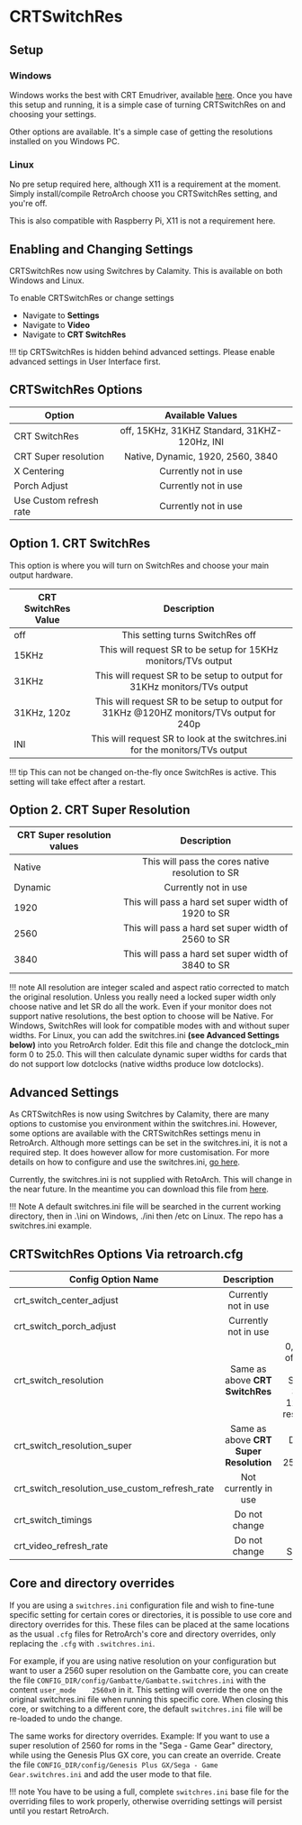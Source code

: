 # CRTSwitchRes

## Setup

### Windows 

Windows works the best with CRT Emudriver, available [here](https://geedorah.com/eiusdemmodi/forum/viewtopic.php?id=295). Once you have this setup and running, it is a simple case of turning CRTSwitchRes on and choosing your settings.

Other options are available. It's a simple case of getting the resolutions installed on you Windows PC.

### Linux

No pre setup required here, although X11 is a requirement at the moment. Simply install/compile RetroArch choose you CRTSwitchRes setting, and you're off.

This is also compatible with Raspberry Pi, X11 is not a requirement here.

## Enabling and Changing Settings

CRTSwitchRes now using Switchres by Calamity. This is available on both Windows and Linux.

To enable CRTSwitchRes or change settings
- Navigate to **Settings**
- Navigate to **Video**
- Navigate to **CRT SwitchRes**

!!! tip
    CRTSwitchRes is hidden behind advanced settings. Please enable advanced settings in User Interface first.

## CRTSwitchRes Options

| Option                  | Available Values                                |
| ----------------------- |:-----------------------------------------------:|
| CRT SwitchRes           | off, 15KHz, 31KHZ Standard, 31KHZ- 120Hz, INI   |
| CRT Super resolution    | Native, Dynamic, 1920, 2560, 3840               |
| X Centering             | Currently not in use                            |
| Porch Adjust            | Currently not in use                            |
| Use Custom refresh rate | Currently not in use                            |

## Option 1. CRT SwitchRes

This option is where you will turn on SwitchRes and choose your main output hardware. 

| CRT SwitchRes Value     | Description                                                                              |
| ----------------------- |:----------------------------------------------------------------------------------------:|
| off                     | This setting turns SwitchRes off                                                         |
| 15KHz                   | This will request SR to be setup for 15KHz monitors/TVs output                           |
| 31KHz                   | This will request SR to be setup to output for 31KHz monitors/TVs output                 |
| 31KHz, 120z             | This will request SR to be setup to output for 31KHz @120HZ monitors/TVs output for 240p |
| INI                     | This will request SR to look at the switchres.ini for the monitors/TVs output            |

!!! tip
    This can not be changed on-the-fly once SwitchRes is active. This setting will take effect after a restart.

## Option 2. CRT Super Resolution

| CRT Super resolution values | Description                                            |
| --------------------------- |:------------------------------------------------------:|
| Native                      | This will pass the cores native resolution to SR       |
| Dynamic                     | Currently not in use                                   |
| 1920                        | This will pass a hard set super width of 1920 to SR    |
| 2560                        | This will pass a hard set super width of 2560 to SR    |
| 3840                        | This will pass a hard set super width of 3840 to SR    |

!!! note
    All resolution are integer scaled and aspect ratio corrected to match the original resolution. Unless you really need a locked super width only choose native and let SR do all the work. Even if your monitor does not support native resolutions, the best option to choose will be Native. For Windows, SwitchRes will look for compatible modes with and without super widths. For Linux, you can add the switchres.ini **(see Advanced Settings below)** into you RetroArch folder. Edit this file and change the dotclock_min form 0 to 25.0. This will then calculate dynamic super widths for cards that do not support low dotclocks (native widths produce low dotclocks).

## Advanced Settings

As CRTSwitchRes is now using Switchres by Calamity, there are many options to customise you environment within the switchres.ini. However, some options are available with the CRTSwitchRes settings menu in RetroArch. Although more settings can be set in the switchres.ini, it is not a required step. It does however allow for more customisation. For more details on how to configure and use the switchres.ini, [go here](https://gitlab.com/groovyarcade/support/-/wikis/3-Post-Installation-and-Maintenance/3.9-Configure-System-Wide-Switchres).

Currently, the switchres.ini is not supplied with RetoArch. This will change in the near future. In the meantime you can download this file from [here](https://raw.githubusercontent.com/antonioginer/switchres/master/switchres.ini).

!!! Note
    A default switchres.ini file will be searched in the current working directory, then in .\ini on Windows, ./ini then /etc on Linux. The repo has a switchres.ini example.

## CRTSwitchRes Options Via retroarch.cfg

| Config Option Name                              | Description                                            | Values                           | 
| ----------------------------------------------- |:------------------------------------------------------:|:--------------------------------:|
| crt_switch_center_adjust                        | Currently not in use                                   |                                  |
| crt_switch_porch_adjust                         | Currently not in use                                   |                                  |
| crt_switch_resolution                           | Same as above **CRT SwitchRes**                        | 0,1,2,3,4 - off, 15kHz, 31kHz Standard, 31kHz- 120Hz, INI respectively |
| crt_switch_resolution_super                     | Same as above **CRT Super Resolution**                 | Native, Dynamic, 1920, 2560, 3840|
| crt_switch_resolution_use_custom_refresh_rate   | Not currently in use                                   | false                            |
| crt_switch_timings                              | Do not change                                          |                                  |
| crt_video_refresh_rate                          | Do not change                                          | Set by SwitchRes                 |

## Core and directory overrides

If you are using a `switchres.ini` configuration file and wish to fine-tune specific setting for certain cores or directories, it is possible to use core and directory overrides for this. These files can be placed at the same locations as the usual `.cfg` files for RetroArch's core and directory overrides, only replacing the `.cfg` with `.switchres.ini`.

For example, if you are using native resolution on your configuration but want to user a 2560 super resolution on the Gambatte core, you can create the file `CONFIG_DIR/config/Gambatte/Gambatte.switchres.ini` with the content `user_mode    2560x0` in it. This setting will override the one on the original switchres.ini file when running this specific core. When closing this core, or switching to a different core, the default `switchres.ini` file will be re-loaded to undo the change.

The same works for directory overrides.
Example: If you want to use a super resolution of 2560 for roms in the "Sega - Game Gear" directory, while using the Genesis Plus GX core, you can create an override.
Create the file `CONFIG_DIR/config/Genesis Plus GX/Sega - Game Gear.switchres.ini` and add the user mode to that file.

!!! note
    You have to be using a full, complete `switchres.ini` base file for the overriding files to work properly, otherwise overriding settings will persist until you restart RetroArch.

